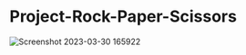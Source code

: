 # Project-Rock-Paper-Scissors
![Screenshot 2023-03-30 165922](https://user-images.githubusercontent.com/107070673/228990219-d3abf2a7-d228-49e5-8cdd-ce1e1835bb0f.jpg)
